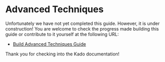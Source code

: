# Advanced Techniques

Unfortunately we have not yet completed this guide. However, it is under
construction! You are welcome to check the progress made building this guide
or contribute to it yourself at the following URL:

* [Build Advanced Techniques Guide](https://git.nullivex.com/kado/kado/issues/42)

Thank you for checking into the Kado documentation!
